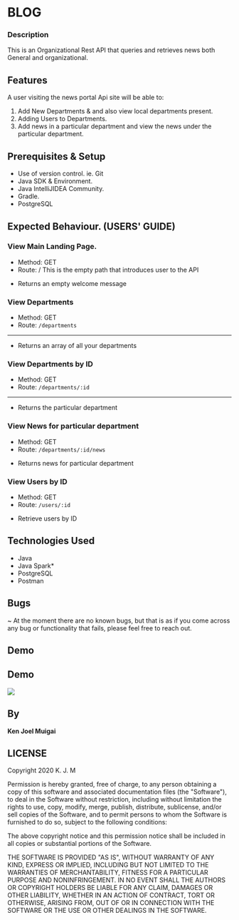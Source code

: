 # BLOG


### Description
This is an Organizational Rest API that queries and retrieves news both General and organizational.

## Features
A user visiting the news portal Api site will be able to:

1. Add New Departments & and also view local departments present.
2. Adding Users to Departments.
3. Add news in a particular department and view the news under the particular department.

## Prerequisites & Setup
- Use of version control. ie. Git
- Java SDK & Environment.
- Java IntelliJIDEA Community.
- Gradle.
- PostgreSQL

## Expected Behaviour. (USERS' GUIDE)
### View Main Landing Page.
* Method: GET
* Route: /
This is the empty path that introduces user to the API
- Returns an empty welcome message

### View Departments
* Method: GET
* Route: `/departments`
---
- Returns an array of all your departments

### View Departments by ID
* Method: GET
* Route: `/departments/:id`
---
- Returns the particular department

### View News for particular department
* Method: GET
* Route: `/departments/:id/news`

- Returns news for particular department

### View Users by ID
* Method: GET
* Route: `/users/:id`

- Retrieve users by ID

## Technologies Used
- Java
- Java Spark*
- PostgreSQL
- Postman

## Bugs
~ At the moment there are no known bugs, but that is as if you come across any bug or functionality that fails, please feel free to reach out.

## Demo
## Demo
![](src/main/resources/public/images/23.png)

## By
**Ken Joel Muigai**

## LICENSE
Copyright 2020 K. J. M

Permission is hereby granted, free of charge, to any person obtaining a copy of this software and associated documentation files (the "Software"), to deal in the Software without restriction, including without limitation the rights to use, copy, modify, merge, publish, distribute, sublicense, and/or sell copies of the Software, and to permit persons to whom the Software is furnished to do so, subject to the following conditions:

The above copyright notice and this permission notice shall be included in all copies or substantial portions of the Software.

THE SOFTWARE IS PROVIDED "AS IS", WITHOUT WARRANTY OF ANY KIND, EXPRESS OR IMPLIED, INCLUDING BUT NOT LIMITED TO THE WARRANTIES OF MERCHANTABILITY, FITNESS FOR A PARTICULAR PURPOSE AND NONINFRINGEMENT. IN NO EVENT SHALL THE AUTHORS OR COPYRIGHT HOLDERS BE LIABLE FOR ANY CLAIM, DAMAGES OR OTHER LIABILITY, WHETHER IN AN ACTION OF CONTRACT, TORT OR OTHERWISE, ARISING FROM, OUT OF OR IN CONNECTION WITH THE SOFTWARE OR THE USE OR OTHER DEALINGS IN THE SOFTWARE.